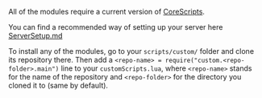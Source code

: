 All of the modules require  a current version of [CoreScripts](https://github.com/TES3MP/CoreScripts).

You can find a recommended way of setting up your server here [ServerSetup.md](ServerSetup.md)

To install any of the modules, go to your `scripts/custom/` folder and clone its repository there. Then add a `<repo-name> = require("custom.<repo-folder>.main")` line to your `customScripts.lua`, where `<repo-name>` stands for the name of the repository and `<repo-folder>` for the directory you cloned it to (same by default).